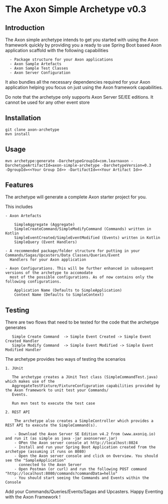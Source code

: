 # The Axon Simple Archetype v0.3

##  Introduction

   The Axon simple archetype intends to get you started with using the Axon framework quickly by providing you a ready to use
   Spring Boot based Axon application scaffold with the following capabilities
    
      - Package structure for your Axon applications
      - Axon Sample Artefacts
      - Axon Sample Test Classes
      - Axon Server Configuration
      
   It also bundles all the necessary dependencies required for your Axon application helping you focus on just using the
   Axon framework capabilities. 
   
   Do note that the archetype only supports Axon Server SE/EE editions. It cannot be used for any other event store 

##  Installation

    git clone axon-archetype
    mvn install
    
## Usage

    mvn archetype:generate -DarchetypeGroupId=com.learnaxon -DarchetypeArtifactId=axon-simple-archetype -DarchetypeVersion=0.3
    -DgroupId=<<Your Group Id>> -DartifactId=<<Your Artifact Id>>

## Features

   The archetype will generate a complete Axon starter project for you. 
    
   This includes
    
    - Axon Artefacts
      
        SimpleAggregate (Aggregate)
        SimpleCreateCommand/SimpleModifyCommand (Commands) written in Kotlin
        SimpleEventCreated/SimpleEventModified (Events) written in Kotlin
        SimpleQuery (Event Handlers)
      
    - A recommended package/folder structure for putting in your Commands/Sagas/Upcasters/Data Classes/Queries/Event 
      Handlers for your Axon application
    
    - Axon Configurations. This will be further enhanced in subsequent versions of the archetype to accomodate 
      most of the possible configurations. As of now contains only the following configurations.
      
        Application Name (Defaults to SimpleApplication)
        Context Name (Defaults to SimpleContext)
    
    
## Testing

   There are two flows that need to be tested for the code that the archetype generates
    
       Simple Create Command  -> Simple Event Created -> Simple Event Created Handler
       Simple Modify Command  -> Simple Event Modified -> Simple Event Modified Handler
    
    
   The archetype provides two ways of testing the scenarios
    
    1. JUnit
    
       The archetype creates a JUnit Test class (SimpleCommandTest.java) which makes use of the
       AggregateTestFixture/FixtureConfiguration capabilities provided by the Axon framework to unit test your Commands/
       Events.
       
       Run mvn test to execute the test case
       
    2. REST API
    
        The archetype also creates a SimpleController which provides a REST API to execute the SimpleCommand(s).
        
        - Download the Axon Server SE Edition v4.2 from (www.axoniq.io) and run it (as simple as java -jar axonserver.jar)
        - OPen the Axon server console at http://localhost:8024
        - Install and run your Spring Boot Application created from the archetype (assuming it runs on 8080)
        - Open the Axon server console and click on Overview. You should see the "SampleApplication" 
          connected to the Axon Server
        - Open Postman (or curl) and run the following POST command  "http://localhost:8080/commands?commandData=hello"
        - You should start seeing the Commands and Events within the Console
        
        
Add your Commands/Queries/Events/Sagas and Upcasters. Happy Eventing with the Axon Framework !
        
        
        
        

      
